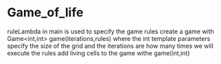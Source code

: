 # Game_of_life

ruleLambda in main is used to specify the game rules
create a game with Game<int,int> game(iterations,rules)
where the int template parameters specify the size of the grid and the iterations are how many times we will execute the rules
add living cells to the game withe game(int,int) 
